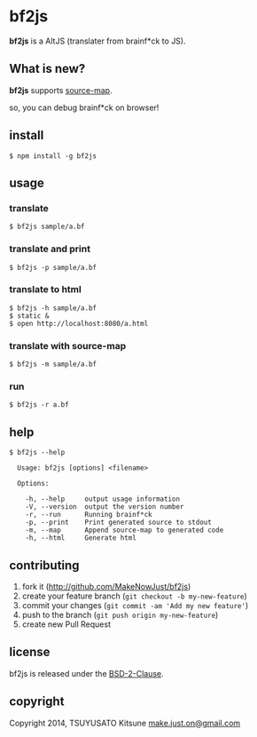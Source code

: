 # bf2js

__bf2js__ is a AltJS (translater from brainf\*ck to JS).

## What is new?

__bf2js__ supports [source-map].

so, you can debug brainf\*ck on browser!

## install

```
$ npm install -g bf2js
```

## usage

### translate

```
$ bf2js sample/a.bf
```

### translate and print

```
$ bf2js -p sample/a.bf
```

### translate to html

```
$ bf2js -h sample/a.bf
$ static &
$ open http://localhost:8080/a.html
```

### translate with source-map

```
$ bf2js -m sample/a.bf
```

### run

```
$ bf2js -r a.bf
```

## help

```
$ bf2js --help

  Usage: bf2js [options] <filename>

  Options:

    -h, --help     output usage information
    -V, --version  output the version number
    -r, --run      Running brainf*ck
    -p, --print    Print generated source to stdout
    -m, --map      Append source-map to generated code
    -h, --html     Generate html
```

## contributing

  1. fork it (<http://github.com/MakeNowJust/bf2js>)
  2. create your feature branch (`git checkout -b my-new-feature`)
  3. commit your changes (`git commit -am 'Add my new feature'`)
  4. push to the branch (`git push origin my-new-feature`)
  5. create new Pull Request

## license

bf2js is released under the [BSD-2-Clause].

## copyright

Copyright 2014, TSUYUSATO Kitsune <make.just.on@gmail.com>

[source-map]: https://github.com/mozilla/source-map/
[BSD-2-Clause]: http://opensource.org/licenses/BSD-2-Clause
